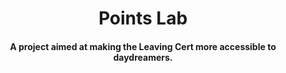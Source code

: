 <h1 align="center">Points Lab</h1>
<h4 align="center">A project aimed at making the Leaving Cert more accessible to daydreamers.</h4>
